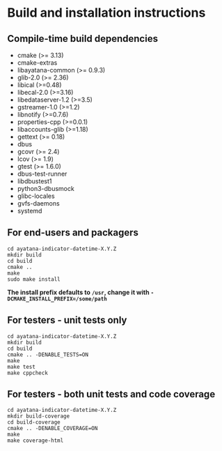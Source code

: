 # Build and installation instructions

## Compile-time build dependencies

 - cmake (>= 3.13)
 - cmake-extras
 - libayatana-common (>= 0.9.3)
 - glib-2.0 (>= 2.36)
 - libical (>=0.48)
 - libecal-2.0 (>=3.16)
 - libedataserver-1.2 (>=3.5)
 - gstreamer-1.0 (>=1.2)
 - libnotify (>=0.7.6)
 - properties-cpp (>=0.0.1)
 - libaccounts-glib (>=1.18)
 - gettext (>= 0.18)
 - dbus
 - gcovr (>= 2.4)
 - lcov (>= 1.9)
 - gtest (>= 1.6.0)
 - dbus-test-runner
 - libdbustest1
 - python3-dbusmock
 - glibc-locales
 - gvfs-daemons
 - systemd

## For end-users and packagers

```
cd ayatana-indicator-datetime-X.Y.Z
mkdir build
cd build
cmake ..
make
sudo make install
```

**The install prefix defaults to `/usr`, change it with `-DCMAKE_INSTALL_PREFIX=/some/path`**

## For testers - unit tests only

```
cd ayatana-indicator-datetime-X.Y.Z
mkdir build
cd build
cmake .. -DENABLE_TESTS=ON
make
make test
make cppcheck
```

## For testers - both unit tests and code coverage

```
cd ayatana-indicator-datetime-X.Y.Z
mkdir build-coverage
cd build-coverage
cmake .. -DENABLE_COVERAGE=ON
make
make coverage-html
```
